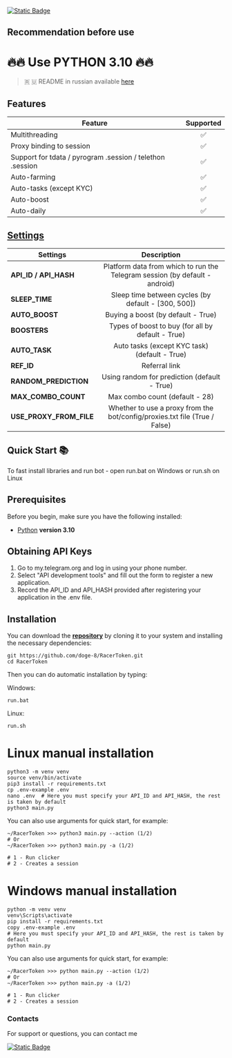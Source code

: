 [![Static Badge](https://img.shields.io/badge/Telegram-Bot%20Link-Link?style=for-the-badge&logo=Telegram&logoColor=white&logoSize=auto&color=blue)](https://t.me/OKX_official_bot/OKX_Racer?startapp=linkCode_116016253)

## Recommendation before use

# 🔥🔥 Use PYTHON 3.10 🔥🔥

> 🇷 🇺 README in russian available [here](README-RU.md)

## Features  
| Feature                                                   | Supported |
|-----------------------------------------------------------|:---------:|
| Multithreading                                            |     ✅     |
| Proxy binding to session                                  |     ✅     |
| Support for tdata / pyrogram .session / telethon .session |     ✅     |
| Auto-farming                                              |     ✅     |
| Auto-tasks (except KYC)                                   |     ✅     |
| Auto-boost                                                |     ✅     |
| Auto-daily                                                |     ✅     |


## [Settings](https://github.com/Desamod/OkxRacerBot/blob/master/.env-example/)
| Settings                |                                 Description                                 |
|-------------------------|:---------------------------------------------------------------------------:|
| **API_ID / API_HASH**   | Platform data from which to run the Telegram session (by default - android) |
| **SLEEP_TIME**          |             Sleep time between cycles (by default - [300, 500])             |
| **AUTO_BOOST**          |                     Buying a boost (by default - True)                      |
| **BOOSTERS**            |              Types of boost to buy (for all by default - True)              |
| **AUTO_TASK**           |                Auto tasks (except KYC task) (default - True)                |
| **REF_ID**              |                                Referral link                                |
| **RANDOM_PREDICTION**   |                Using random for prediction (default - True)                 |
| **MAX_COMBO_COUNT**     |                       Max combo count (default - 28)                        |
| **USE_PROXY_FROM_FILE** | Whether to use a proxy from the bot/config/proxies.txt file (True / False)  |

## Quick Start 📚

To fast install libraries and run bot - open run.bat on Windows or run.sh on Linux

## Prerequisites
Before you begin, make sure you have the following installed:
- [Python](https://www.python.org/downloads/) **version 3.10**

## Obtaining API Keys
1. Go to my.telegram.org and log in using your phone number.
2. Select "API development tools" and fill out the form to register a new application.
3. Record the API_ID and API_HASH provided after registering your application in the .env file.

## Installation
You can download the [**repository**](https://github.com/Desamod/OkxRacerBot) by cloning it to your system and installing the necessary dependencies:
```shell
git https://github.com/doge-8/RacerToken.git
cd RacerToken
```

Then you can do automatic installation by typing:

Windows:
```shell
run.bat
```

Linux:
```shell
run.sh
```

# Linux manual installation
```shell
python3 -m venv venv
source venv/bin/activate
pip3 install -r requirements.txt
cp .env-example .env
nano .env  # Here you must specify your API_ID and API_HASH, the rest is taken by default
python3 main.py
```

You can also use arguments for quick start, for example:
```shell
~/RacerToken >>> python3 main.py --action (1/2)
# Or
~/RacerToken >>> python3 main.py -a (1/2)

# 1 - Run clicker
# 2 - Creates a session
```

# Windows manual installation
```shell
python -m venv venv
venv\Scripts\activate
pip install -r requirements.txt
copy .env-example .env
# Here you must specify your API_ID and API_HASH, the rest is taken by default
python main.py
```

You can also use arguments for quick start, for example:
```shell
~/RacerToken >>> python main.py --action (1/2)
# Or
~/RacerToken >>> python main.py -a (1/2)

# 1 - Run clicker
# 2 - Creates a session
```

### Contacts

For support or questions, you can contact me

[![Static Badge](https://img.shields.io/badge/Telegram-Channel-Link?style=for-the-badge&logo=Telegram&logoColor=white&logoSize=auto&color=blue)](https://t.me/desforge_crypto)

